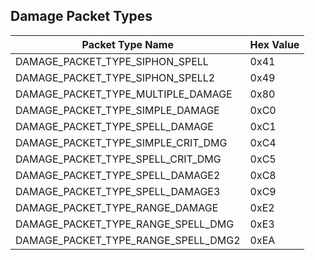 ## Damage Packet Types

| Packet Type Name                   | Hex Value |
|-----------------------------------|-----------|
| DAMAGE_PACKET_TYPE_SIPHON_SPELL     | 0x41      |
| DAMAGE_PACKET_TYPE_SIPHON_SPELL2    | 0x49      |
| DAMAGE_PACKET_TYPE_MULTIPLE_DAMAGE  | 0x80      |
| DAMAGE_PACKET_TYPE_SIMPLE_DAMAGE    | 0xC0      |
| DAMAGE_PACKET_TYPE_SPELL_DAMAGE     | 0xC1      |
| DAMAGE_PACKET_TYPE_SIMPLE_CRIT_DMG  | 0xC4      |
| DAMAGE_PACKET_TYPE_SPELL_CRIT_DMG   | 0xC5      |
| DAMAGE_PACKET_TYPE_SPELL_DAMAGE2    | 0xC8      |
| DAMAGE_PACKET_TYPE_SPELL_DAMAGE3    | 0xC9      |
| DAMAGE_PACKET_TYPE_RANGE_DAMAGE     | 0xE2      |
| DAMAGE_PACKET_TYPE_RANGE_SPELL_DMG  | 0xE3      |
| DAMAGE_PACKET_TYPE_RANGE_SPELL_DMG2 | 0xEA      |
